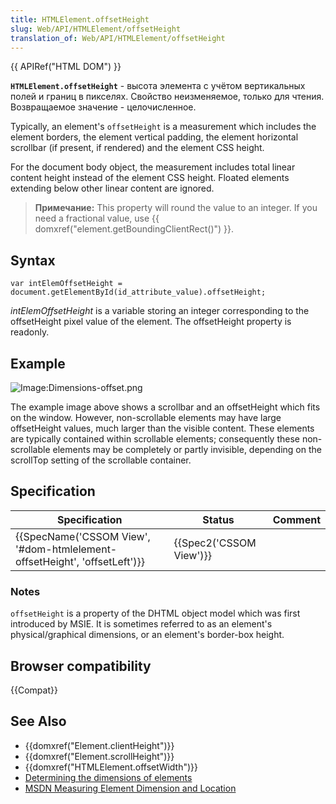 ```yaml
---
title: HTMLElement.offsetHeight
slug: Web/API/HTMLElement/offsetHeight
translation_of: Web/API/HTMLElement/offsetHeight
---
```

{{ APIRef("HTML DOM") }}

**`HTMLElement.offsetHeight`** - высота элемента с учётом вертикальных полей и границ в пикселях. Свойство неизменяемое, только для чтения. Возвращаемое значение - целочисленное.

Typically, an element's `offsetHeight` is a measurement which includes the element borders, the element vertical padding, the element horizontal scrollbar (if present, if rendered) and the element CSS height.

For the document body object, the measurement includes total linear content height instead of the element CSS height. Floated elements extending below other linear content are ignored.

> **Примечание:** This property will round the value to an integer. If you need a fractional value, use {{ domxref("element.getBoundingClientRect()") }}.

## Syntax

```
var intElemOffsetHeight = document.getElementById(id_attribute_value).offsetHeight;
```

_intElemOffsetHeight_ is a variable storing an integer corresponding to the offsetHeight pixel value of the element. The offsetHeight property is readonly.

## Example

![Image:Dimensions-offset.png](/@api/deki/files/186/=Dimensions-offset.png)

The example image above shows a scrollbar and an offsetHeight which fits on the window. However, non-scrollable elements may have large offsetHeight values, much larger than the visible content. These elements are typically contained within scrollable elements; consequently these non-scrollable elements may be completely or partly invisible, depending on the scrollTop setting of the scrollable container.

## Specification

| Specification                                                                                    | Status                           | Comment |
| ------------------------------------------------------------------------------------------------ | -------------------------------- | ------- |
| {{SpecName('CSSOM View', '#dom-htmlelement-offsetHeight', 'offsetLeft')}} | {{Spec2('CSSOM View')}} |         |

### Notes

`offsetHeight` is a property of the DHTML object model which was first introduced by MSIE. It is sometimes referred to as an element's physical/graphical dimensions, or an element's border-box height.

## Browser compatibility

{{Compat}}

## See Also

- {{domxref("Element.clientHeight")}}
- {{domxref("Element.scrollHeight")}}
- {{domxref("HTMLElement.offsetWidth")}}
- [Determining the dimensions of elements](/ru/docs/Web/API/CSS_Object_Model/Determining_the_dimensions_of_elements)
- [MSDN Measuring Element Dimension and Location](<https://docs.microsoft.com/en-us/previous-versions//hh781509(v=vs.85)>)
